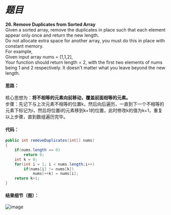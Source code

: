 # *题目*
**26. Remove Duplicates from Sorted Array**   
Given a sorted array, remove the duplicates in place such that each element appear only once and return the new length.   
Do not allocate extra space for another array, you must do this in place with constant memory.   
 For example,    
Given input array nums = [1,1,2],    
 Your function should return length = 2, with the first two elements of nums being 1 and 2 respectively. It doesn't matter what you leave beyond the new length.
#### 思路：
核心思想为：**将不相等的元素向前移动，覆盖前面相等的元素。**  
步骤：先记下与上次元素不相等的位置k，然后向后遍历，一直到下一个不相等的元素下标记为i，然后将位置i的元素移到k+1的位置，此时修改k的值为k+1，重复以上步骤，直到数组遍历完毕。
#### 代码：
```java
public int removeDuplicates(int[] nums)
{
    if(nums.length == 0)
        return 0;
    int k = 0;
    for(int i = 1; i < nums.length;i++)
        if(nums[i] != nums[k])
            nums[++k] = nums[i];
    return k+1;
}
```
#### 结果细节（图）：
![image](https://github.com/jnuyanfa/YanFa-LeetCode-with-JAVA/blob/master/leetcode026_RemoveDuplicates/img/1.png)
